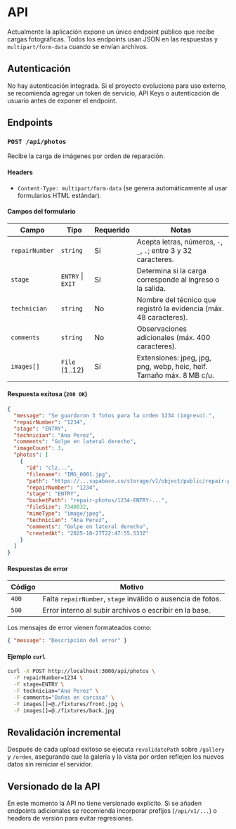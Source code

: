 # API

Actualmente la aplicación expone un único endpoint público que recibe cargas fotográficas. Todos los endpoints usan JSON en las respuestas y `multipart/form-data` cuando se envían archivos.

## Autenticación

No hay autenticación integrada. Si el proyecto evoluciona para uso externo, se recomienda agregar un token de servicio, API Keys o autenticación de usuario antes de exponer el endpoint.

## Endpoints

### `POST /api/photos`

Recibe la carga de imágenes por orden de reparación.

#### Headers

- `Content-Type: multipart/form-data` (se genera automáticamente al usar formularios HTML estándar).

#### Campos del formulario

| Campo          | Tipo                  | Requerido | Notas                                                                 |
|----------------|-----------------------|----------|-----------------------------------------------------------------------|
| `repairNumber` | `string`              | Sí       | Acepta letras, números, `-`, `_`, `.`; entre 3 y 32 caracteres.       |
| `stage`        | `ENTRY` \| `EXIT`     | Sí       | Determina si la carga corresponde al ingreso o la salida.             |
| `technician`   | `string`              | No       | Nombre del técnico que registró la evidencia (máx. 48 caracteres).    |
| `comments`     | `string`              | No       | Observaciones adicionales (máx. 400 caracteres).                      |
| `images[]`     | `File` (1..12)        | Sí       | Extensiones: jpeg, jpg, png, webp, heic, heif. Tamaño máx. 8 MB c/u.  |

#### Respuesta exitosa (`200 OK`)

```json
{
  "message": "Se guardaron 3 fotos para la orden 1234 (ingreso).",
  "repairNumber": "1234",
  "stage": "ENTRY",
  "technician": "Ana Perez",
  "comments": "Golpe en lateral derecho",
  "imageCount": 3,
  "photos": [
    {
      "id": "clz...",
      "filename": "IMG_0001.jpg",
      "path": "https://...supabase.co/storage/v1/object/public/repair-photos/1234-ENTRY-...",
      "repairNumber": "1234",
      "stage": "ENTRY",
      "bucketPath": "repair-photos/1234-ENTRY-...",
      "fileSize": 7340032,
      "mimeType": "image/jpeg",
      "technician": "Ana Perez",
      "comments": "Golpe en lateral derecho",
      "createdAt": "2025-10-27T22:47:55.533Z"
    }
  ]
}
```

#### Respuestas de error

| Código | Motivo                                                     |
|--------|------------------------------------------------------------|
| `400`  | Falta `repairNumber`, `stage` inválido o ausencia de fotos.|
| `500`  | Error interno al subir archivos o escribir en la base.     |

Los mensajes de error vienen formateados como:

```json
{ "message": "Descripción del error" }
```

#### Ejemplo `curl`

```bash
curl -X POST http://localhost:3000/api/photos \
  -F repairNumber=1234 \
  -F stage=ENTRY \
  -F technician="Ana Perez" \
  -F comments="Daños en carcasa" \
  -F images[]=@./fixtures/front.jpg \
  -F images[]=@./fixtures/back.jpg
```

## Revalidación incremental

Después de cada upload exitoso se ejecuta `revalidatePath` sobre `/gallery` y `/orden`, asegurando que la galería y la vista por orden reflejen los nuevos datos sin reiniciar el servidor.

## Versionado de la API

En este momento la API no tiene versionado explícito. Si se añaden endpoints adicionales se recomienda incorporar prefijos (`/api/v1/...`) o headers de versión para evitar regresiones.
